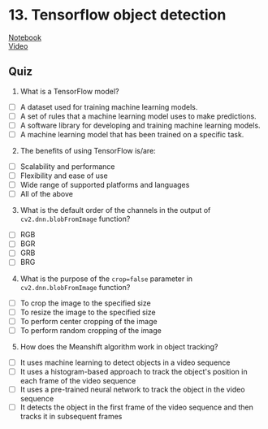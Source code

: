 # 13. Tensorflow object detection
[Notebook](https://colab.research.google.com/drive/1OiyJNXnIow-tXfj_ZhnjMNOFC96d8iEe)<br>
[Video](https://www.youtube.com/watch?v=9V2qPmWTfaY)<br>

## Quiz
1. What is a TensorFlow model?
- [ ] A dataset used for training machine learning models.
- [ ] A set of rules that a machine learning model uses to make predictions.
- [ ] A software library for developing and training machine learning models.
- [ ] A machine learning model that has been trained on a specific task. 

2. The benefits of using TensorFlow is/are:
- [ ] Scalability and performance
- [ ] Flexibility and ease of use
- [ ] Wide range of supported platforms and languages
- [ ] All of the above

3. What is the default order of the channels in the output of `cv2.dnn.blobFromImage` function?
- [ ] RGB
- [ ] BGR
- [ ] GRB
- [ ] BRG 

4. What is the purpose of the `crop=false` parameter in `cv2.dnn.blobFromImage` function?
- [ ] To crop the image to the specified size
- [ ] To resize the image to the specified size
- [ ] To perform center cropping of the image
- [ ] To perform random cropping of the image

5. How does the Meanshift algorithm work in object tracking?
- [ ] It uses machine learning to detect objects in a video sequence
- [ ] It uses a histogram-based approach to track the object's position in each frame of the video sequence
- [ ] It uses a pre-trained neural network to track the object in the video sequence
- [ ] It detects the object in the first frame of the video sequence and then tracks it in subsequent frames 